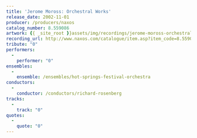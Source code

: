 ```yaml
---
title: 'Jerome Moross: Orchestral Works'
release_date: 2002-11-01
producer: /producers/naxos
catalog_number: 8.559086
artwork: {{ _site_root }}assets/img/recordings/jerome-moross-orchestral-works.jpg
recording_url: http://www.naxos.com/catalogue/item.asp?item_code=8.559086
tribute: "0"
performers: 
  -
    performer: "0"
ensembles: 
  -
    ensemble: /ensembles/hot-springs-festival-orchestra
conductors: 
  -
    conductor: /conductors/richard-rosenberg
tracks: 
  -
    track: "0"
quotes: 
  -
    quote: "0"
---
```

